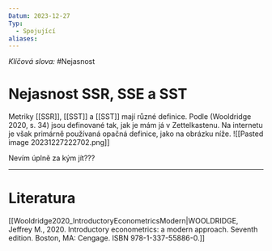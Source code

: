 ```yaml
---
Datum: 2023-12-27
Typ:
  - Spojující
aliases:
---
```

*Klíčová slova:* #Nejasnost
# Nejasnost SSR, SSE a SST
Metriky [[SSR]], [[SST]] a [[SST]] mají různé definice. Podle (Wooldridge 2020, s. 34) jsou definované tak, jak je mám já v Zettelkastenu. Na internetu je však primárně používaná opačná definice, jako na obrázku níže.
![[Pasted image 20231227222702.png]]

Nevím úplně za kým jít??? 
- - -
# Literatura
[[Wooldridge2020_IntroductoryEconometricsModern|WOOLDRIDGE, Jeffrey M., 2020. Introductory econometrics: a modern approach. Seventh edition. Boston, MA: Cengage. ISBN 978-1-337-55886-0.]]